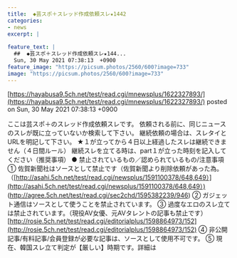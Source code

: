 ```yaml
---
title:  ◆芸スポ＋スレッド作成依頼スレ★1442  
categories:
- news
excerpt: |
  
feature_text: |
  ##  ◆芸スポ＋スレッド作成依頼スレ★144...
  Sun, 30 May 2021 07:38:13  +0900
feature_image: "https://picsum.photos/2560/600?image=733"
image: "https://picsum.photos/2560/600?image=733"
---
```


[https://hayabusa9.5ch.net/test/read.cgi/mnewsplus/1622327893/](https://hayabusa9.5ch.net/test/read.cgi/mnewsplus/1622327893/)
posted on Sun, 30 May 2021 07:38:13  +0900

<!--more-->

ここは芸スポ＋のスレッド作成依頼スレです。 依頼される前に、同じニュースのスレが既に立っていないか検索して下さい。 継続依頼の場合は、スレタイとURLを明記して下さい。 ★１が立ってから４日以上経過したスレは継続できません（４日間ルール） 継続スレを立てる時は、part１が立った時刻を記入してください（推奨事項） ● 禁止されているもの／認められているもの/注意事項 ① 佐賀新聞社はソースとして禁止です（佐賀新聞より削除依頼があった為。 （[http://asahi.5ch.net/test/read.cgi/newsplus/1591100378/648,649）](http://asahi.5ch.net/test/read.cgi/newsplus/1591100378/648,649）) (http://agree.5ch.net/test/read.cgi/sec2chd/1595382239/946) ② ガジェット通信はソースとして使うことを禁止されています。 ③ 過度なエロのスレ立ては禁止されています。（現役AV女優、元AVタレントの記事も禁止です）[http://rosie.5ch.net/test/read.cgi/editorialplus/1598864973/152](http://rosie.5ch.net/test/read.cgi/editorialplus/1598864973/152) ④ 非公開記事/有料記事/会員登録が必要な記事は、ソースとして使用不可です。 ⑤ 現在、韓国スレ立て判定が【厳しい】時期です。詳細は
